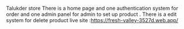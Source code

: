 Talukder store 
There is a home page and one authentication system for order and one admin panel for admin to set up product .
There is a edit system for delete product 
live site :https://fresh-valley-3527d.web.app/
